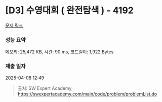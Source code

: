 # [D3] 수영대회 ( 완전탐색 ) - 4192 

[문제 링크](https://swexpertacademy.com/main/code/problem/problemDetail.do?contestProbId=AWKaCc-KABgDFAT2) 

### 성능 요약

메모리: 25,472 KB, 시간: 90 ms, 코드길이: 1,922 Bytes

### 제출 일자

2025-04-08 12:49



> 출처: SW Expert Academy, https://swexpertacademy.com/main/code/problem/problemList.do
